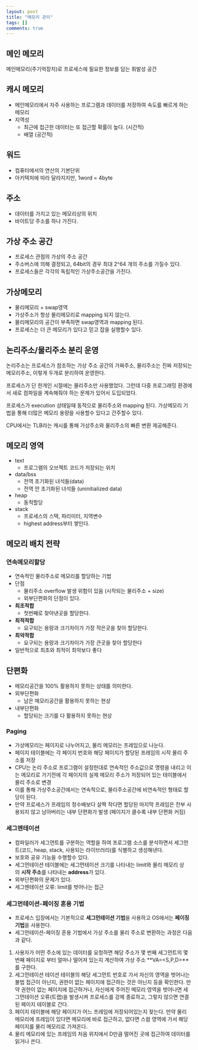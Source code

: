```yaml
---
layout: post
title: "메모리 관리"
tags: []
comments: true
---
```


## 메인 메모리

메인메모리(주기억장치)로 프로세스에 필요한 정보를 담는 휘발성 공간

## 캐시 메모리

- 메인메모리에서 자주 사용하는 프로그램과 데이터를 저장하여 속도를 빠르게 하는 메모리
- 지역성
    - 최근에 접근한 데이터는 또 접근할 확률이 높다. (시간적)
    - 배열 (공간적)

## 워드

- 컴퓨터에서의 연산의 기본단위
- 아키텍처에 따라 달라지지만, 1word = 4byte

## 주소

- 데이터를 가지고 있는 메모리상의 위치
- 바이트당 주소를 하나 가진다.

## 가상 주소 공간

- 프로세스 관점의 가상의 주소 공간
- 주소버스에 의해 결정되고, 64bit의 경우 최대 2^64 개의 주소를 가질수 있다.
- 프로세스들은 각각의 독립적인 가상주소공간을 가진다.

## 가상메모리

- 물리메모리 + swap영역
- 가상주소가 항상 물리메모리로 mapping 되지 않는다.
- 물리메모리의 공간이 부족하면 swap영역과 mapping 된다.
- 프로세스는 더 큰 메모리가 있다고 믿고 잡을 실행할수 있다.

## 논리주소/물리주소 분리 운영

논리주소는 프로세스가 참조하는 가상 주소 공간의 가짜주소, 물리주소는 진짜 저장되는 메모리주소, 이렇게 두개로 분리하여 운영한다.

프로세스가 단 한개인 시절에는 물리주소만 사용했었다. 그런데 다중 프로그래밍 환경에서 새로 컴파일을 계속해줘야 하는 문제가 있어서 도입되었다.

프로세스가 execution 상태일때 동적으로 물리주소와 mapping 된다. 가상메모리 기법을 통해 더많은 메모리 용량을 사용할수 있다고 간주할수 있다.

CPU에서는 TLB라는 캐시를 통해 가상주소와 물리주소의 빠른 변환 제공해준다.

## 메모리 영역

- text
    - 프로그램의 오브젝트 코드가 저장되는 위치
- data/bss
    - 전역 초기화된 녀석들(data)
    - 전역 안 초기화된 녀석들 (uninitialized data)
- heap
    - 동적할당
- stack
    - 프로세스의 스택, 파리미터, 지역변수
    - highest address부터 쌓인다.

## 메모리 배치 전략

### 연속메모리할당

- 연속적인 물리주소로 메모리를 할당하는 기법
- 단점
    - 물리주소 overflow 발생 위험이 있음 (시작되는 물리주소 + size)
    - 외부단편화의 단점이 있다.
- **최초적합**
    - 첫번째로 찾아낸곳을 할당한다.
- **최적적합**
    - 요구되는 용량과 크기차이가 가장 작은곳을 찾아 할당한다.
- **최악적합**
    - 요구되는 용량과 크기차이가 가장 큰곳을 찾아 할당한다
- 일반적으로 최초와 최적이 최악보다 좋다

## 단편화

- 메모리공간을 100% 활용하지 못하는 상태를 의미한다.
- 외부단편화
    - 남은 메모리공간을 활용하지 못하는 현상
- 내부단편화
    - 할당되는 크기를 다 활용하지 못하는 현상

### Paging

- 가상메모리는 페이지로 나누어지고, 물리 메모리는 프레임으로 나눈다.
- 페이지 테이블에는 각 페이지 번호와 해당 페이지가 할당된 프레임의 시작 물리 주소를 저장
- CPU는 논리 주소로 프로그램이 설정한대로 연속적인 주소값으로 명령을 내리고 이는 메모리로 가기전에 각 페이지의 실제 메모리 주소가 저장되어 있는 테이블에서 물리 주소로 변경
- 이를 통해 가상주소공간에서는 연속적으로, 물리주소공간에 비연속적인 형태로 할당이 된다.
- 만약 프로세스가 프레임의 정수배보다 살짝 작다면 할당된 마지막 프레임은 전부 사용되지 않고 남아버리는 내부 단편화가 발생 (페이지가 클수록 내부 단편화 커짐)

### 세그멘테이션

- 컴파일러가 세그먼트를 구분하는 역할을 하여 프로그램 소스를 분석하면서 세그먼트(코드, heap, stack, 사용되는 라이브러리(를 식별하고 생성해낸다.
- 보호와 공유 기능을 수행할수 있다.
- 세그먼테이션 테이블에는 세그먼테이션 크기를 나타내는 limit와 물리 메모리 상의 **시작 주소**를 나타내는 **address**가 있다.
- 외부단편화의 문제가 있다.
- 세그멘테이션 오류: limit를 벗어나는 접근

### 세그먼테이션-페이징 혼용 기법


- 프로세스 입장에서는 기본적으로 **세그먼테이션 기법**을 사용하고 OS에서는 **페이징 기법**을 사용한다.
- 세그먼테이션-페이징 혼용 기법에서 가상 주소를 물리 주소로 변환하는 과정은 다음과 같다.
1. 사용자가 어떤 주소에 있는 데이터를 요청하면 해당 주소가 몇 번째 세그먼트의 몇 번째 페이지로 부터 얼마나 떨어져 있는지 계산하여 가상 주소 **VA=<S,P,D>**를 구한다.
2. 세그먼테이션 테이션 테이블의 해당 세그먼트 번호로 가서 자신의 영역을 벗어나는 불법 접근이 아닌지, 권한이 없는 페이지에 접근하는 것은 아닌지 등을 확인한다. 만약 권한이 없는 페이지에 접근하거나, 자신에게 주어진 메모리 영역을 벗어나면 세그먼테이션 오류(트랩)을 발생시켜 프로세스를 강제 종료하고, 그렇지 않으면 연결된 페이지 테이블로 간다.
3. 페이지 테이블에 해당 페이지가 어느 프레임에 저장되어있는지 찾는다. 만약 물리 메모리에 프레임이 있다면 메모리에 바로 접근하고, 없다면 스왑 영역에 가서 해당 페이지를 물리 메모리로 가져온다.
4. 물리 메모리에 있는 프레임의 처음 위치에서 D만큼 떨어진 곳에 접근하여 데이터를 읽거나 쓴다.
